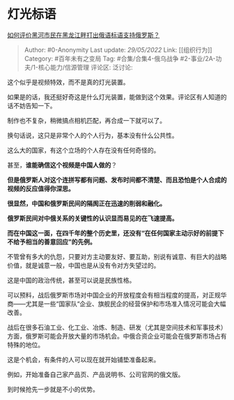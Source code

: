 # 灯光标语
[如何评价黑河市民在黑龙江畔打出俄语标语支持俄罗斯？](https://www.zhihu.com/question/534826722/answer/2505222420)

> Author: #0-Anonymity
> Last update: *29/05/2022*
> Link: [[组织行为]]
> Category: #百年未有之变局
> Tag: #合集/合集4-俄乌战争 #2-事业/2A-功夫/1-核心能力/信源管理
> 评论区:
> 泛讨论:

这个似乎是视频特效，而不是真的灯光装置。

如果是的话，我还挺好奇这是什么灯光装置，能做到这个效果。评论区有人知道的话不妨告知一下。

制作也不复杂，稍微搞点相机匹配，再合成一下就可以了。

换句话说，这只是非常个人的个人行为，基本没有什么公共性。

这么大的国家，有这个立场的个人存在没有任何奇怪的。

甚至，**谁能确信这个视频是中国人做的**？

**但是俄罗斯人对这个连拼写都有问题、发布时间都不清楚、而且恐怕是个人合成的视频的反应值得你深思。**

**很显然，中国和俄罗斯民间的隔阂正在迅速的削弱和融化。**

**俄罗斯民间对中俄关系的关键性的认识显而易见的在飞速提高。**

**而在中国这一面，在四千年的整个历史里，还没有“在任何国家主动示好的前提下不给予相当的善意回应”的先例。**

不管曾有多大的仇怨，只要对方主动要友好、要互助，别说有诚意、有巨大的战略价值，就是诚意一般，中国也是从没有令对方失望过的。

这是中国的政治传统，甚至可以说是民族性格。

可以预料，战后俄罗斯市场对中国企业的开放程度会有相当程度的提高，对正规华商——尤其是一些“国家队“企业、旗舰民企的经营保护和市场准入情况可能会大幅改善。

战后在很多石油工业、化工业、冶炼、制造、研发（尤其是空间技术和军事技术）方面，俄罗斯可能会开放大量的市场机会。中俄合资企业可能会在俄罗斯市场占有特殊的地位。

这是个机会，有条件的人可以现在就开始铺垫准备起来。

例如，开始准备自己家产品页、产品说明书、公司官网的俄文版。

到时候抢先一步就是不小的优势。
